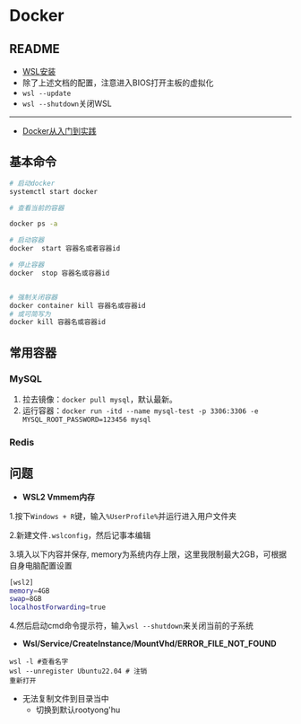 Docker
===

## README

- [WSL安装](https://deepinout.com/wsl-tutorials/wsl-install-and-quick-start.html)
- 除了上述文档的配置，注意进入BIOS打开主板的虚拟化
- `wsl --update`
- `wsl --shutdown`关闭WSL

---

- [Docker从入门到实践](https://yeasy.gitbook.io/docker_practice/)

## 基本命令

```bash
# 启动docker
systemctl start docker

# 查看当前的容器

docker ps -a

# 启动容器
docker  start 容器名或者容器id

# 停止容器
docker  stop 容器名或容器id


# 强制关闭容器
docker container kill 容器名或容器id
# 或可简写为
docker kill 容器名或容器id
```

## 常用容器

### MySQL

1. 拉去镜像：`docker pull mysql`，默认最新。
2. 运行容器：`docker run -itd --name mysql-test -p 3306:3306 -e MYSQL_ROOT_PASSWORD=123456 mysql`



### Redis



## 问题

-  **WSL2 Vmmem内存**

1.按下`Windows + R`键，输入`%UserProfile%`并运行进入用户文件夹

2.新建文件`.wslconfig`，然后记事本编辑

3.填入以下内容并保存, memory为系统内存上限，这里我限制最大2GB，可根据自身电脑配置设置

```bash
[wsl2]
memory=4GB
swap=8GB
localhostForwarding=true
```

4.然后启动cmd命令提示符，输入`wsl --shutdown`来关闭当前的子系统

- **Wsl/Service/CreateInstance/MountVhd/ERROR_FILE_NOT_FOUND**

```plain
wsl -l #查看名字
wsl --unregister Ubuntu22.04 # 注销
重新打开
```

- 无法复制文件到目录当中
  - 切换到默认rootyong'hu